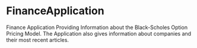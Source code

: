 # FinanceApplication
Finance Application Providing Information about the Black-Scholes Option Pricing Model. The Application also gives information about companies and their most recent articles. 
